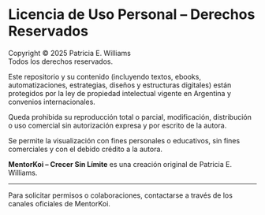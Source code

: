 # Licencia de Uso Personal – Derechos Reservados

Copyright © 2025 Patricia E. Williams  
Todos los derechos reservados.

Este repositorio y su contenido (incluyendo textos, ebooks, automatizaciones, estrategias, diseños y estructuras digitales) están protegidos por la ley de propiedad intelectual vigente en Argentina y convenios internacionales.

Queda prohibida su reproducción total o parcial, modificación, distribución o uso comercial sin autorización expresa y por escrito de la autora.

Se permite la visualización con fines personales o educativos, sin fines comerciales y con el debido crédito a la autora.

**MentorKoi – Crecer Sin Límite** es una creación original de Patricia E. Williams.

---
Para solicitar permisos o colaboraciones, contactarse a través de los canales oficiales de MentorKoi.
